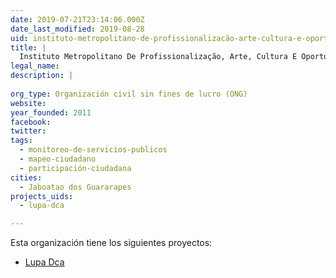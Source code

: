 ```yaml
---
date: 2019-07-21T23:14:06.000Z
date_last_modified: 2019-08-28
uid: instituto-metropolitano-de-profissionalizacão-arte-cultura-e-oportunidades-impacto
title: |
  Instituto Metropolitano De Profissionalização, Arte, Cultura E Oportunidades - Impacto
legal_name: 
description: |
  
org_type: Organización civil sin fines de lucro (ONG)
website: 
year_founded: 2011
facebook: 
twitter: 
tags:
  - monitoreo-de-servicios-publicos
  - mapeo-ciudadano
  - participación-ciudadana
cities: 
  - Jaboatao dos Guararapes
projects_uids:
  - lupa-dca

---
```


Esta organización tiene los siguientes proyectos:

- [Lupa Dca](/proyectos/lupa-dca)
